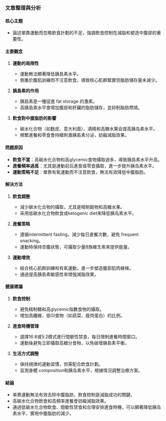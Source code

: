 ### 文章整理與分析

#### 核心主題
- 論述單靠運動而忽略飲食計劃的不足，強調飲食控制在減脂和塑造中腹部的重要性。

#### 主要觀念
1. **運動的局限性**  
   - 運動無法顯著降低胰島素水平。
   - 側重於腹肌訓練而不注意飲食，導致核心肌群緊實但脂肪儲存量未減少。

2. **胰島素的作用**  
   - 胰島素是一種促進 fat storage 的激素。
   - 高胰島素水平會增加腹部和肝臟的脂肪儲存，並抑制脂肪燃燒。

3. **飲食對中腹脂肪的影響**  
   - 碳水化合物（如麩皮、意大利面）、酒精和高糖水果会提高胰岛素水平。
   - 頻繁進餐和零食會持續刺激胰島素分泌，妨礙減脂效果。

#### 問題原因
- **飲食不當**：高碳水化合物和高glycemic食物攝取過多，導致胰島素水平升高。
- **進餐頻率過高**：尤其是運動前后進食或零食攝取，進一步提升胰岛素水平。
- **運動策略不足**：單靠有氧運動而不注意飲食，無法有效降低中腹脂肪。

#### 解決方法
1. **飲食調整**  
   - 減少碳水化合物的攝取，尤其是精制穀物和高糖水果。
   - 采用低碳水化合物飲食或ketogenic diet來降低胰岛素水平。

2. **進餐策略**  
   - 遵循intermittent fasting，減少每日進餐次數，避免 frequent snacking。
   - 運動時保持空腹狀態，可攝取少量B族維生素來提供能量。

3. **運動增效**  
   - 結合核心肌群訓練和有氧運動，進一步塑造腹部肌肉線條。
   - 通過提高胰島素敏感性來增強減脂效果。

#### 健康建議
1. **飲食控制**  
   - 避免精制糖和高glycemic指數食物的攝取。
   - 增加高纖維、低GI食物（如蔬菜、瘦肉蛋白）的比例。

2. **進食時機管理**  
   - 選擇16:8或5:2模式進行間歇性禁食，每日限制進餐時間窗口。
   - 運動後避免立即攝取高糖分食物，以免破壞胰島素平衡。

3. **生活方式調整**  
   - 保持規律的運動習慣，但需配合飲食計劃。
   - 监測身體 composition和胰岛素水平，根據情況調整治療方案。

#### 結論
- 单靠運動無法有效去除中腹脂肪，飲食控制是減脂成功的關鍵。
- 高碳水化合物飲食和高頻率進餐會妨礙減脂效果。
- 通過低碳水化合物飲食、間歇性禁食和合理安排進食時機，可以顯著降低胰岛素水平，實現中腹脂肪的減少。